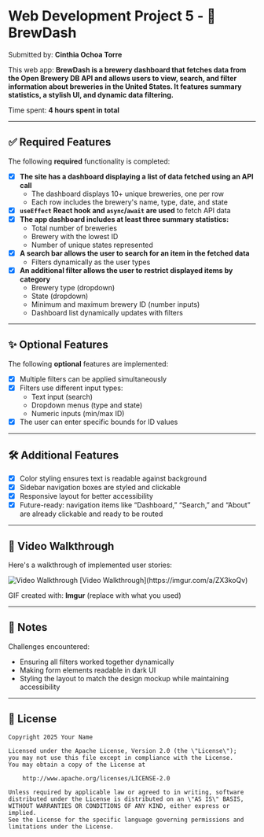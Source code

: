 # Web Development Project 5 - 🍺 BrewDash

Submitted by: **Cinthia Ochoa Torre**

This web app: **BrewDash is a brewery dashboard that fetches data from the Open Brewery DB API and allows users to view, search, and filter information about breweries in the United States. It features summary statistics, a stylish UI, and dynamic data filtering.**

Time spent: **4 hours spent in total**

---

## ✅ Required Features

The following **required** functionality is completed:

- [x] **The site has a dashboard displaying a list of data fetched using an API call**
  - The dashboard displays 10+ unique breweries, one per row
  - Each row includes the brewery's name, type, date, and state
- [x] **`useEffect` React hook and `async`/`await` are used** to fetch API data
- [x] **The app dashboard includes at least three summary statistics:**
  - Total number of breweries
  - Brewery with the lowest ID
  - Number of unique states represented
- [x] **A search bar allows the user to search for an item in the fetched data**
  - Filters dynamically as the user types
- [x] **An additional filter allows the user to restrict displayed items by category**
  - Brewery type (dropdown)
  - State (dropdown)
  - Minimum and maximum brewery ID (number inputs)
  - Dashboard list dynamically updates with filters

---

## ✨ Optional Features

The following **optional** features are implemented:

- [x] Multiple filters can be applied simultaneously
- [x] Filters use different input types:
  - Text input (search)
  - Dropdown menus (type and state)
  - Numeric inputs (min/max ID)
- [x] The user can enter specific bounds for ID values

---

## 🛠️ Additional Features

- [x] Color styling ensures text is readable against background
- [x] Sidebar navigation boxes are styled and clickable
- [x] Responsive layout for better accessibility
- [x] Future-ready: navigation items like “Dashboard,” “Search,” and “About” are already clickable and ready to be routed

---

## 🎥 Video Walkthrough

Here's a walkthrough of implemented user stories:

<img src='https://imgur.com/a/ZX3koQv' title='Video Walkthrough' width='' alt='Video Walkthrough' />
[Video Walkthrough](https://imgur.com/a/ZX3koQv)

GIF created with: **Imgur** (replace with what you used)

---

## 📝 Notes

Challenges encountered:
- Ensuring all filters worked together dynamically
- Making form elements readable in dark UI
- Styling the layout to match the design mockup while maintaining accessibility

---

## 📄 License

    Copyright 2025 Your Name

    Licensed under the Apache License, Version 2.0 (the \"License\");
    you may not use this file except in compliance with the License.
    You may obtain a copy of the License at

        http://www.apache.org/licenses/LICENSE-2.0

    Unless required by applicable law or agreed to in writing, software
    distributed under the License is distributed on an \"AS IS\" BASIS,
    WITHOUT WARRANTIES OR CONDITIONS OF ANY KIND, either express or implied.
    See the License for the specific language governing permissions and
    limitations under the License.
